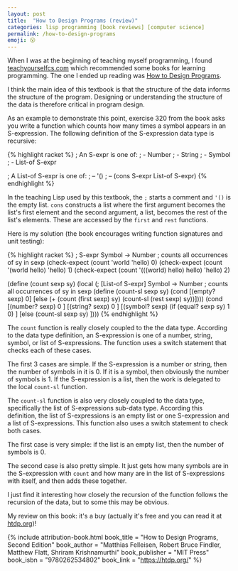 ```yaml
---
layout: post
title:  "How to Design Programs (review)"
categories: lisp programming [book reviews] [computer science]
permalink: /how-to-design-programs
emoji: 😮
---
```


When I was at the beginning of teaching myself programming, I found [teachyourselfcs.com](https://teachyourselfcs.com) which recommended some books for learning programming. The one I ended up reading was [How to Design Programs](https://htdp.org/).

I think the main idea of this textbook is that the structure of the data informs the structure of the program. Designing or understanding the structure of the data is therefore critical in program design.

As an example to demonstrate this point, exercise 320 from the book asks you write a function which counts how many times a symbol appears in an S-expression. The following definition of the S-expression data type is recursive:

{% highlight racket %}
; An S-expr is one of:
; - Number
; - String
; - Symbol
; - List-of S-expr

; A List-of S-expr is one of: 
; – '()
; – (cons S-expr List-of S-expr)
{% endhighlight %}

In the teaching Lisp used by this textbook, the `;` starts a comment and `'()` is the empty list. `cons` constructs a list where the first argument becomes the list's first element and the second argument, a list, becomes the rest of the list's elements. These are accessed by the `first` and `rest` functions.

Here is my solution (the book encourages writing function signatures and unit testing):

{% highlight racket %}
; S-expr Symbol -> Number
; counts all occurrences of sy in sexp
(check-expect (count 'world 'hello) 0)
(check-expect (count '(world hello) 'hello) 1)
(check-expect (count '(((world) hello) hello) 'hello) 2)

(define (count sexp sy)
  (local (; [List-of S-expr] Symbol -> Number
          ; counts all occurrences of sy in sexp
          (define (count-sl sexp sy)
            (cond
              [(empty? sexp) 0]
              [else
                (+ (count (first sexp) sy)
                   (count-sl (rest sexp) sy))])))
  (cond
    [(number? sexp) 0 ]
    [(string? sexp) 0 ]
    [(symbol? sexp) (if (equal? sexp sy) 1 0) ]
    [else (count-sl sexp sy) ])))
{% endhighlight %}

The `count` function is really closely coupled to the the data type. According to the data type definition, an S-expression is one of a number, string, symbol, or list of S-expressions. The function uses a switch statement that checks each of these cases.

The first 3 cases are simple. If the S-expression is a number or string, then the number of symbols in it is 0. If it is a symbol, then obviously the number of symbols is 1. If the S-expression is a list, then the work is delegated to the local `count-sl` function.

The `count-sl` function is also very closely coupled to the data type, specifically the list of S-expressions sub-data type. According this definition, the list of S-expressions is an empty list or one S-expression and a list of S-expressions. This function also uses a switch statement to check both cases.

The first case is very simple: if the list is an empty list, then the number of symbols is 0.

The second case is also pretty simple. It just gets how many symbols are in the S-expression with `count` and how many are in the list of S-expressions with itself, and then adds these together.

I just find it interesting how closely the recursion of the function follows the recursion of the data, but to some this may be obvious.

My review on this book: it's a buy (actually it's free and you can read it at [htdp.org](https://htdp.org/))!

{% include attribution-book.html
  book_title = "How to Design Programs, Second Edition"
  book_author = "Matthias Felleisen, Robert Bruce Findler, Matthew Flatt, Shriram Krishnamurthi"
  book_publisher = "MIT Press"
  book_isbn = "9780262534802"
  book_link = "https://htdp.org/"
%}